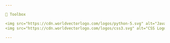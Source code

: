 ```yaml
---

🧰 Toolbox

<img src="https://cdn.worldvectorlogo.com/logos/python-5.svg" alt="JavaScript Logo" width="50" height="50"/> 
<img src="https://cdn.worldvectorlogo.com/logos/css3.svg" alt="CSS Logo" width="50" height="50"/>

---
```


